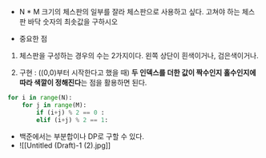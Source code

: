 - N * M 크기의 체스판의 일부를 잘라 체스판으로 사용하고 싶다. 고쳐야 하는 체스판 바닥 숫자의 최솟값을 구하시오


- 중요한 점

1. 체스판을 구성하는 경우의 수는 2가지이다. 왼쪽 상단이 흰색이거나, 검은색이거나.

2. 구현 :  ((0,0)부터 시작한다고 했을 때) **두 인덱스를 더한 값이 짝수인지 홀수인지에 따라 색깔이 정해진다**는 점을 활용하면 된다.
```python
for i in range(N):
	for j in range(M):
		if (i+j) % 2 == 0 :
		elif (i+j) % 2 == 1:
```


- 백준에서는 부분합이나 DP로 구할 수 있다.
- ![[Untitled (Draft)-1 (2).jpg]]